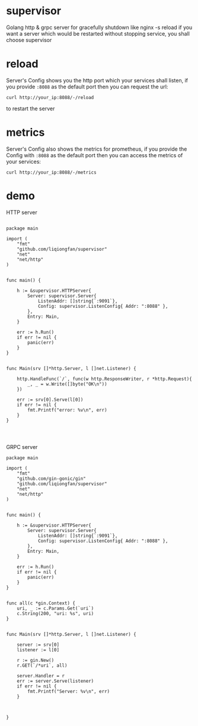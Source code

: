 # supervisor
Golang http &amp; grpc server for gracefully shutdown like nginx -s reload
if you want a server which would be restarted without stopping service, you shall choose supervisor

# reload
Server's Config shows you the http port which your services shall listen, if you provide `:8088` as the default port
then you can request the url: 
```
curl http://your_ip:8088/-/reload
```
to restart the server

# metrics
Server's Config also shows the metrics for prometheus, if you provide the Config with `:8088` as the default port
then you can access the metrics of your services:
```shell
curl http://your_ip:8088/-/metrics
```

# demo

HTTP server

```golang

package main

import (
	"fmt"
	"github.com/liqiongfan/supervisor"
	"net"
	"net/http"
)


func main() {

	h := &supervisor.HTTPServer{
		Server: supervisor.Server{
			ListenAddr: []string{`:9091`},
			Config: supervisor.ListenConfig{ Addr: ":8088" },
		},
		Entry: Main,
	}

	err := h.Run()
	if err != nil {
		panic(err)
	}
}


func Main(srv []*http.Server, l []net.Listener) {

	http.HandleFunc(`/`, func(w http.ResponseWriter, r *http.Request){
		_, _ = w.Write([]byte("OK\n"))
	})

	err := srv[0].Serve(l[0])
	if err != nil {
		fmt.Printf("error: %v\n", err)
	}
}




```


GRPC server

```golang
package main

import (
	"fmt"
	"github.com/gin-gonic/gin"
	"github.com/liqiongfan/supervisor"
	"net"
	"net/http"
)


func main() {

	h := &supervisor.HTTPServer{
		Server: supervisor.Server{
			ListenAddr: []string{`:9091`},
			Config: supervisor.ListenConfig{ Addr: ":8088" },
		},
		Entry: Main,
	}

	err := h.Run()
	if err != nil {
		panic(err)
	}
}


func all(c *gin.Context) {
	uri, _ := c.Params.Get(`uri`)
	c.String(200, "uri: %s", uri)
}


func Main(srv []*http.Server, l []net.Listener) {

	server := srv[0]
	listener := l[0]

	r := gin.New()
	r.GET(`/*uri`, all)

	server.Handler = r
	err := server.Serve(listener)
	if err != nil {
		fmt.Printf("Server: %v\n", err)
	}



}

```